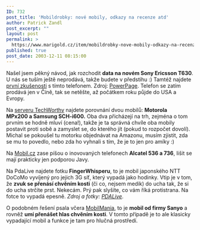 ```yaml
---
ID: 732
post_title: 'Mobildrobky: nové mobily, odkazy na recenze atd'
author: Patrick Zandl
post_excerpt: ""
layout: post
permalink: >
  https://www.marigold.cz/item/mobildrobky-nove-mobily-odkazy-na-recenze-atd
published: true
post_date: 2003-12-11 08:15:00
---
```

<P>Našel jsem pěkný návod, jak rozchodit <STRONG>data na novém Sony Ericsson T630</STRONG>. U nás se tuším ještě neprodává, takže budete v předstihu :) Tamtéž najdete <A href="http://www.powerpage.org/cgi-bin/WebObjects/powerpage.woa/wa/story?newsID=11624" target=_blank>první zkušenosti</A> s tímto telefonem. Zdroj: <A href="http://www.powerpage.org/cgi-bin/WebObjects/powerpage.woa/wa/story?newsID=11627" target=_blank>PowerPage</A>. Telefon se zatím prodává jen v Číně, tak se netěšte, až počátkem roku půjde do USA a Evropy. </P>
<P>Na <A href="http://www.techworthy.com/Laptop/Test-Track-January2004.htm?Page=2" target=_blank>serveru TechWorthy</A> najdete porovnání dvou mobilů: <STRONG>Motorola MPx200&#160;a Samsung SCH-i600.</STRONG> Oba dva přicházejí na trh, zejména o tom prvním se hodně mluví (cena!), takže je ta správná chvíle oba mobily postavit proti sobě a zamyslet se, do kterého jít (pokud to rozpočet dovolí). Michal se pokoušel tu motorku objednávat na Amazonu, musím zjistit, zda se mu to povedlo, nebo zda ho vyhnali s tím, že je to jen pro amíky :)</P>
<P>Na <A href="http://mobil.idnes.cz/aktuality/alcatelot536a736031211.html" target=_blank>Mobil.cz</A> zase píšou o inovovaných telefonech <STRONG>Alcatel 536 a 736</STRONG>, lišit se mají prakticky jen podporou Javy. </P>
<P>Na&#160;PdaLive najdete fotku <STRONG>FingerWhisperu</STRONG>, to je mobil japonského NTT DoCoMo vyvíjený pro jejich 3G síť, který vypadá jako hodinky. Vtip je v tom, že <STRONG>zvuk se přenásí chvěním kosti</STRONG> (či co, nejsem medik) do ucha tak, že si do ucha strčíte prst. Nekecám. Prý pak slyšíte, co vám říká protistrana. Na fotce to vypadá epesně. <EM>Zdroj a fotky: </EM><A href="http://www.pdalive.com/showarticle.php?threadid=4907"><EM>PDALive</EM></A>.</P>
<P>O podobném řešení psala včera <A href="http://www.mobilmania.cz/Bleskovky/AR.asp?ARI=106067" target=_blank>MobilMania</A>, to je <STRONG>mobil od firmy Sanyo</STRONG> a rovněž <STRONG>umí přenášet hlas chvěním kosti</STRONG>. V tomto případě je to ale klasicky vypadající mobil a funkce je tam pro hlučná prostředí. </P>